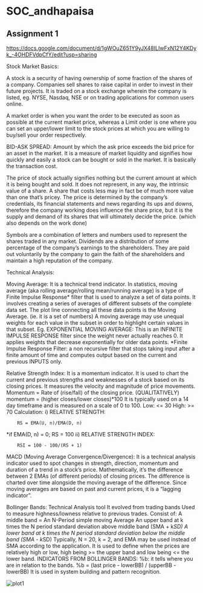 # SOC_andhapaisa
## Assignment 1

https://docs.google.com/document/d/1gWOuZ651Y9yJX48ILIwFxN12Y4KDyk_-4OHDFVdpCfY/edit?usp=sharing

Stock Market Basics:

A stock is a security of having ownership of some fraction of the shares of a company. Companies sell shares to raise capital in order to invest in their future projects. It is traded on a stock exchange wherein the company is listed, eg. NYSE, Nasdaq, NSE or on trading applications for common users online.

A market order is when you want the order to be executed as soon as possible at the current market price, whereas a Limit order is one where you can set an upper/lower limit to the stock prices at which you are willing to buy/sell your order respectively.

BID-ASK SPREAD: Amount by which the ask price exceeds the bid price for an asset in the market.
It is a measure of market liquidity and signifies how quickly and easily a stock can be bought or sold in the market. It is basically the transaction cost.

The price of stock actually signifies nothing but the current amount at which it is being bought and sold. It does not represent, in any way, the intrinsic value of a share. A share that costs less may in fact be of much more value than one that’s pricey. The price is determined by the company’s credentials, its financial statements and news regarding its ups and downs, therefore the company working does influence the share price, but it is the supply and demand of its shares that will ultimately decide the price. (which also depends on the work done)

Symbols are a combination of letters and numbers used to represent the shares traded in any market.
Dividends are a distribution of some percentage of the company’s earnings to the shareholders. They are paid out voluntarily by the company to gain the faith of the shareholders and maintain a high reputation of the company.

Technical Analysis:

Moving Average:
It is a technical trend indicator.
In statistics, moving average (aka rolling average/rolling mean/running average) is a type of Finite Impulse Response* filter that is used to analyze a set of data points.
It involves creating a series of averages of different subsets of the complete data set.
The plot line connecting all these data points is the Moving Average. (ie. it is a set of numbers)
A moving average may use unequal weights for each value in the subset in order to highlight certain values in that subset.
Eg. EXPONENTIAL MOVING AVERAGE:
This is an INFINITE IMPULSE RESPONSE filter since the weight never actually reaches 0.
It applies weights that decrease exponentially for older data points.
*Finite Impulse Response Filter: a non recursive filter that stops taking input after a finite amount of time and computes output based on the current and previous INPUTS only.

 Relative Strength Index:
It is a momentum indicator.
It is used to chart the current and previous strengths and weaknesses of a stock based on its closing prices.
It measures the velocity and magnitude of price movements.
Momentum = Rate of (rise/fall) of the closing price.
(QUALITATIVELY)
momentum = (higher closes/lower closes)*100
It is typically used on a 14 day timeframe and is measured on a scale of 0 to 100.
Low: <= 30
High: >= 70
Calculation:
i) RELATIVE STRENGTH:
		
		RS = EMA(U, n)/EMA(D, n)

*if EMA(D, n) = 0; RS = 100
ii) RELATIVE STRENGTH INDEX:

		RSI = 100 - 100/(RS + 1)

MACD (Moving Average Convergence/Divergence):
It is a technical analysis indicator used to spot changes in strength, direction, momentum and duration of a trend in a stock’s price.
Mathematically, it’s the difference between 2 EMAs (of different periods) of closing prices. The difference is charted over time alongside the moving average of the difference.
Since moving averages are based on past and current prices, it is a “lagging indicator”.

Bollinger Bands:
Technical Analysis tool
It evolved from trading bands
Used to measure highness/lowness relative to previous trades.
Consist of:
A middle band = An N-Period simple moving Average
An upper band at k times the N period standard deviation above middle band (SMA + k*SD)
A lower band at k times the N period standard deviation below the middle band (SMA - k*SD)
Typically, N = 20, k = 2, and EMA may be used instead of SMA according to the application.
It is used to define when the prices are relatively high or low, high being >= the upper band and low being <= the lower band.
INDICATORS FROM BOLLINGER BANDS:
%b: 
it tells where you are in relation to the bands.
%b = (last price - lowerBB) / (upperBB - lowerBB)
It is used in system building and pattern recognition.


![plot1](https://github.com/bhaktibansal/SOC_andhapaisa/assets/63958296/66be3ec5-d995-473f-95cb-a6cbaf7a2d71)
